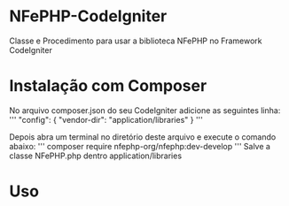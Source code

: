 # NFePHP-CodeIgniter
Classe e Procedimento para usar a biblioteca NFePHP no Framework CodeIgniter
# Instalação com Composer
No arquivo composer.json do seu CodeIgniter adicione as seguintes linha:
'''
"config":
        {
            "vendor-dir": "application/libraries"
        }
'''

Depois abra um terminal no diretório deste arquivo e execute o comando abaixo:
'''
composer require nfephp-org/nfephp:dev-develop
'''
Salve a classe NFePHP.php dentro application/libraries

# Uso
